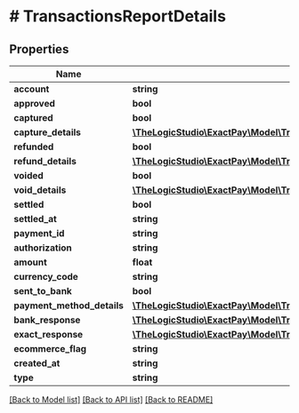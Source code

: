 # # TransactionsReportDetails

## Properties

Name | Type | Description | Notes
------------ | ------------- | ------------- | -------------
**account** | **string** |  | [optional]
**approved** | **bool** |  | [optional]
**captured** | **bool** |  | [optional]
**capture_details** | [**\TheLogicStudio\ExactPay\Model\TransactionsReportDetailsCaptureDetails**](TransactionsReportDetailsCaptureDetails.md) |  | [optional]
**refunded** | **bool** |  | [optional]
**refund_details** | [**\TheLogicStudio\ExactPay\Model\TransactionsReportDetailsCaptureDetails**](TransactionsReportDetailsCaptureDetails.md) |  | [optional]
**voided** | **bool** |  | [optional]
**void_details** | [**\TheLogicStudio\ExactPay\Model\TransactionsReportDetailsCaptureDetails**](TransactionsReportDetailsCaptureDetails.md) |  | [optional]
**settled** | **bool** |  | [optional]
**settled_at** | **string** |  | [optional]
**payment_id** | **string** |  | [optional]
**authorization** | **string** |  | [optional]
**amount** | **float** |  | [optional]
**currency_code** | **string** |  | [optional]
**sent_to_bank** | **bool** |  | [optional]
**payment_method_details** | [**\TheLogicStudio\ExactPay\Model\TransactionsReportDetailsPaymentMethodDetails**](TransactionsReportDetailsPaymentMethodDetails.md) |  | [optional]
**bank_response** | [**\TheLogicStudio\ExactPay\Model\TransactionsReportDetailsBankResponse**](TransactionsReportDetailsBankResponse.md) |  | [optional]
**exact_response** | [**\TheLogicStudio\ExactPay\Model\TransactionsReportDetailsBankResponse**](TransactionsReportDetailsBankResponse.md) |  | [optional]
**ecommerce_flag** | **string** |  | [optional]
**created_at** | **string** |  | [optional]
**type** | **string** |  | [optional]

[[Back to Model list]](../../README.md#models) [[Back to API list]](../../README.md#endpoints) [[Back to README]](../../README.md)
